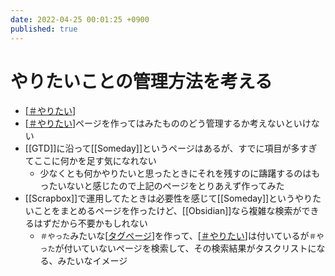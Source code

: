 ```yaml
---
date: 2022-04-25 00:01:25 +0900
published: true
---
```


# やりたいことの管理方法を考える

- [[＃やりたい]]
- [[＃やりたい]]ページを作ってはみたもののどう管理するか考えないといけない
- [[GTD]]に沿って[[Someday]]というページはあるが、すでに項目が多すぎてここに何かを足す気になれない
  - 少なくとも何かやりたいと思ったときにそれを残すのに躊躇するのはもったいないと感じたので上記のページをとりあえず作ってみた
- [[Scrapbox]]で運用してたときは必要性を感じて[[Someday]]というやりたいことをまとめるページを作ったけど、[[Obsidian]]なら複雑な検索ができるはずだから不要かもしれない
  - `＃やった`みたいな[[タグページ]]を作って、[[＃やりたい]]は付いているが`＃やった`が付いていないページを検索して、その検索結果がタスクリストになる、みたいなイメージ

[//begin]: # "Autogenerated link references for markdown compatibility"
[＃やりたい]: ＃やりたい "＃やりたい"
[＃やりたい]: ＃やりたい "＃やりたい"
[タグページ]: タグページ "タグページ"
[＃やりたい]: ＃やりたい "＃やりたい"
[//end]: # "Autogenerated link references"